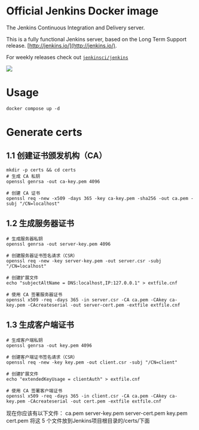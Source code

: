 # Official Jenkins Docker image

The Jenkins Continuous Integration and Delivery server.

This is a fully functional Jenkins server, based on the Long Term Support release.
[http://jenkins.io/](http://jenkins.io/).

For weekly releases check out [`jenkinsci/jenkins`](https://hub.docker.com/r/jenkinsci/jenkins/)


<img src="http://jenkins-ci.org/sites/default/files/jenkins_logo.png"/>


# Usage

```
docker compose up -d
```

# Generate certs
## 1.1 创建证书颁发机构（CA）
```
mkdir -p certs && cd certs
# 生成 CA 私钥
openssl genrsa -out ca-key.pem 4096

# 创建 CA 证书
openssl req -new -x509 -days 365 -key ca-key.pem -sha256 -out ca.pem -subj "/CN=localhost"
```
## 1.2 生成服务器证书
```
# 生成服务器私钥
openssl genrsa -out server-key.pem 4096

# 创建服务器证书签名请求（CSR）
openssl req -new -key server-key.pem -out server.csr -subj "/CN=localhost"

# 创建扩展文件
echo "subjectAltName = DNS:localhost,IP:127.0.0.1" > extfile.cnf

# 使用 CA 签署服务器证书
openssl x509 -req -days 365 -in server.csr -CA ca.pem -CAkey ca-key.pem -CAcreateserial -out server-cert.pem -extfile extfile.cnf

```

## 1.3 生成客户端证书
```
# 生成客户端私钥
openssl genrsa -out key.pem 4096

# 创建客户端证书签名请求（CSR）
openssl req -new -key key.pem -out client.csr -subj "/CN=client"

# 创建扩展文件
echo "extendedKeyUsage = clientAuth" > extfile.cnf

# 使用 CA 签署客户端证书
openssl x509 -req -days 365 -in client.csr -CA ca.pem -CAkey ca-key.pem -CAcreateserial -out cert.pem -extfile extfile.cnf

```

现在你应该有以下文件：
ca.pem
server-key.pem
server-cert.pem
key.pem
cert.pem
将这 5 个文件放到Jenkins项目根目录的/certs/下面